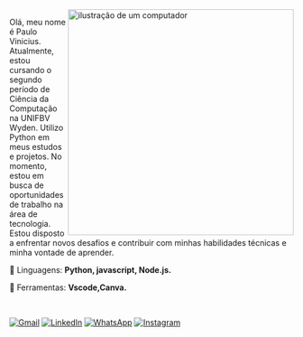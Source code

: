 <img src="https://raw.githubusercontent.com/MicaelliMedeiros/micaellimedeiros/master/image/computer-illustration.png" alt="ilustração de um computador" min-width="400px" max-width="400px" width="400px" align="right">

<p align="left"> 
  Olá, meu nome é Paulo Vinicius. Atualmente, estou cursando o segundo período de Ciência da Computação na UNIFBV Wyden. Utilizo Python em meus estudos e projetos. No momento, estou em busca de oportunidades de trabalho na área de tecnologia. Estou disposto a enfrentar novos desafios e contribuir com minhas habilidades técnicas e minha vontade de aprender.</p>

<p align="left">
  🦄 Linguagens: <strong>Python, javascript, Node.js.</strong>
</p>

<p align="left">
  💼 Ferramentas: <strong>Vscode,Canva.</strong>
</p>

<br>

<p align="left">
  <a href="#" title="Gmail">
  <img src="https://img.shields.io/badge/-Gmail-FF0000?style=flat-square&labelColor=FF0000&logo=gmail&logoColor=white&link=https://is.gd/EWwmGA" alt="Gmail"/></a>
  <a href="#" title="LinkedIn">
  <img src="https://img.shields.io/badge/-Linkedin-0e76a8?style=flat-square&logo=Linkedin&logoColor=white&link=https://www.linkedin.com/in/viniciusincode/" alt="LinkedIn"/></a>
  <a href="#" title="WhatsApp">
  <img src="https://img.shields.io/badge/-WhatsApp-25d366?style=flat-square&labelColor=25d366&logo=whatsapp&logoColor=white&link=https://criarmeulink.com.br/u/1720025798" alt="WhatsApp"/></a>
  <!--<a href="#" title="Facebook">
  <img src="https://img.shields.io/badge/-Facebook-3b5998?style=flat-square&labelColor=3b5998&logo=facebook&logoColor=white&link=LINK-DO-SEU-FACEBOOK" alt="Facebook"/></a>-->
  <a href="#" title="Instagram">
  <img src="https://img.shields.io/badge/-Instagram-DF0174?style=flat-square&labelColor=DF0174&logo=instagram&logoColor=white&link=https://www.instagram.com/paulo_v1n1cius/" alt="Instagram"/></a>
</p>
